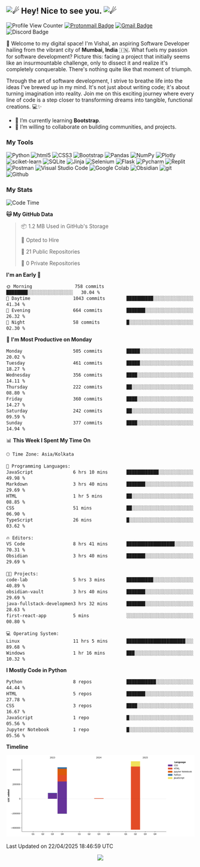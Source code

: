 <h2><picture>
  <source srcset="https://fonts.gstatic.com/s/e/notoemoji/latest/2604_fe0f/512.webp" type="image/webp"/>
  <img src="https://fonts.gstatic.com/s/e/notoemoji/latest/2604_fe0f/512.gif" alt="☄" width="32" height="32" />
</picture>Hey! Nice to see you.<picture>
  <source srcset="https://fonts.gstatic.com/s/e/notoemoji/latest/2604_fe0f/512.webp" type="image/webp" />
  <img src="https://fonts.gstatic.com/s/e/notoemoji/latest/2604_fe0f/512.gif" alt="☄" width="32" height="32" />
</picture></h2>

![Profile View Counter](https://komarev.com/ghpvc/?username=granduekoe&style=flat-square&color=blueviolet)
[![Protonmail Badge](https://img.shields.io/badge/-mailme.Vishal@proton.me-8a90c7?style=flat-square&logo=Protonmail&logoColor=#505264&link=mailto:mailme.Vishal@proton.me)](mailto:mailme.Vishal@proton.me)
[![Gmail Badge](https://img.shields.io/badge/-connect.VishalNow@gmail.com-dadada?style=flat-square&logo=Gmail&logoColor=#d44638&link=mailto:connect.VishalNow@gmail.com)](mailto:connect.VishalNow@gmail.com)
![Discord Badge](https://dcbadge.limes.pink/api/shield/1157897812491649074?style=flat-square&theme=discord-inverted)

<p>
🚀 Welcome to my digital space! I'm Vishal, an aspiring Software Developer hailing from the vibrant city of <b>Mumbai, India</b> 🇮🇳. What fuels my passion for software development? Picture this: facing a project that initially seems like an insurmountable challenge, only to dissect it and realize it's completely conquerable. There's nothing quite like that moment of triumph.

Through the art of software development, I strive to breathe life into the ideas I've brewed up in my mind. It's not just about writing code; it's about turning imagination into reality. Join me on this exciting journey where every line of code is a step closer to transforming dreams into tangible, functional creations. 💻✨
</p>

- 🌱 I’m currently learning **Bootstrap**.
- 👯 I’m willing to collaborate on building communities, and projects.

### My Tools

<p>
  <img alt="Python" src="https://img.shields.io/badge/-Python-ffde57?style=flat-square&logo=python&logoColor=#4584b6" />
  <img alt="html5" src="https://img.shields.io/badge/-HTML5-e34f26?style=flat-square&logo=html5&logoColor=white" />
  <img alt="CSS3" src="https://img.shields.io/badge/-CSS3-264de4?style=flat-square&logo=css3&logoColor=white" />
  <img alt="Bootstrap" src="https://img.shields.io/badge/-Bootstrap-59287a?style=flat-square&logo=bootstrap&logoColor=white" />
  <img alt="Pandas" src="https://img.shields.io/badge/-Pandas-4848b6?style=flat-square&logo=pandas&logoColor=white" />
  <img alt="NumPy" src="https://img.shields.io/badge/-NumPy-7099f7?style=flat-square&logo=numpy&logoColor=4848b6" />
  <img alt="Plotly" src="https://img.shields.io/badge/-Plotly-000000?style=flat-square&logo=plotly&logoColor=white" />
  <img alt="sciket-learn" src="https://img.shields.io/badge/-scikit%20learn-EC471A?style=flat-square&logo=scikit-learn&logoColor=1E81FB" />
  <img alt="SQLite" src="https://img.shields.io/badge/-SQLite-7099f7?style=flat-square&logo=sqlite&logoColor=white" />
  <img alt="Jinja" src="https://img.shields.io/badge/-Jinja-3D0C11?style=flat-square&logo=jinja&logoColor=white" />
  <img alt="Selenium" src="https://img.shields.io/badge/Selenium-16FF00?style=flat-square&logo=selenium&logoColor=white" />
  <img alt="Flask" src="https://img.shields.io/badge/-Flask-08abaa?style=flat-square&logo=flask&logoColor=white" />
  <img alt="Pycharm" src="https://img.shields.io/badge/-Pycharm-ffe873?style=flat-square&logo=pycharm&logoColor=black" />
  <img alt="Replit" src="https://img.shields.io/badge/-Replit-CD5C08?style=flat-square&logo=replit&logoColor=white" />
  <img alt="Postman" src="https://img.shields.io/badge/-Postman-fb7505?style=flat-square&logo=postman&logoColor=white" />
  <img alt="Visual Studio Code" src="https://img.shields.io/badge/-Visual%20Studio%20Code-0078d7?style=flat-square&logo=visualstudiocode&logoColor=white" />
  <img alt="Google Colab" src="https://img.shields.io/badge/Google%20Colab-ed750a?style=flat-square&logo=googlecolab&logoColor=white" />
  <img alt="Obsidian" src="https://img.shields.io/badge/Obsidian-7E1DFB?style=flat-square&logo=obsidian&logoColor=white" />
  <img alt="git" src="https://img.shields.io/badge/-Git-f34f29?style=flat-square&logo=git&logoColor=white" />
  <img alt="Github" src="https://img.shields.io/badge/-Github-14232c?style=flat-square&logo=github&logoColor=white" />
</p>

### My Stats

<!--START_SECTION:waka-->
![Code Time](http://img.shields.io/badge/Code%20Time-370%20hrs%2035%20mins-blue)

**🐱 My GitHub Data** 

> 📦 1.2 MB Used in GitHub's Storage 
 > 
> 💼 Opted to Hire
 > 
> 📜 21 Public Repositories 
 > 
> 🔑 0 Private Repositories 
 > 
**I'm an Early 🐤** 

```text
🌞 Morning                758 commits         ████████░░░░░░░░░░░░░░░░░   30.04 % 
🌆 Daytime                1043 commits        ██████████░░░░░░░░░░░░░░░   41.34 % 
🌃 Evening                664 commits         ███████░░░░░░░░░░░░░░░░░░   26.32 % 
🌙 Night                  58 commits          █░░░░░░░░░░░░░░░░░░░░░░░░   02.30 % 
```
📅 **I'm Most Productive on Monday** 

```text
Monday                   505 commits         █████░░░░░░░░░░░░░░░░░░░░   20.02 % 
Tuesday                  461 commits         █████░░░░░░░░░░░░░░░░░░░░   18.27 % 
Wednesday                356 commits         ████░░░░░░░░░░░░░░░░░░░░░   14.11 % 
Thursday                 222 commits         ██░░░░░░░░░░░░░░░░░░░░░░░   08.80 % 
Friday                   360 commits         ████░░░░░░░░░░░░░░░░░░░░░   14.27 % 
Saturday                 242 commits         ██░░░░░░░░░░░░░░░░░░░░░░░   09.59 % 
Sunday                   377 commits         ████░░░░░░░░░░░░░░░░░░░░░   14.94 % 
```


📊 **This Week I Spent My Time On** 

```text
🕑︎ Time Zone: Asia/Kolkata

💬 Programming Languages: 
JavaScript               6 hrs 10 mins       ████████████░░░░░░░░░░░░░   49.98 % 
Markdown                 3 hrs 40 mins       ███████░░░░░░░░░░░░░░░░░░   29.69 % 
HTML                     1 hr 5 mins         ██░░░░░░░░░░░░░░░░░░░░░░░   08.85 % 
CSS                      51 mins             ██░░░░░░░░░░░░░░░░░░░░░░░   06.90 % 
TypeScript               26 mins             █░░░░░░░░░░░░░░░░░░░░░░░░   03.62 % 

🔥 Editors: 
VS Code                  8 hrs 41 mins       ██████████████████░░░░░░░   70.31 % 
Obsidian                 3 hrs 40 mins       ███████░░░░░░░░░░░░░░░░░░   29.69 % 

🐱‍💻 Projects: 
code-lab                 5 hrs 3 mins        ██████████░░░░░░░░░░░░░░░   40.89 % 
obsidian-vault           3 hrs 40 mins       ███████░░░░░░░░░░░░░░░░░░   29.69 % 
java-fullstack-developmen3 hrs 32 mins       ███████░░░░░░░░░░░░░░░░░░   28.63 % 
first-react-app          5 mins              ░░░░░░░░░░░░░░░░░░░░░░░░░   00.80 % 

💻 Operating System: 
Linux                    11 hrs 5 mins       ██████████████████████░░░   89.68 % 
Windows                  1 hr 16 mins        ███░░░░░░░░░░░░░░░░░░░░░░   10.32 % 
```

**I Mostly Code in Python** 

```text
Python                   8 repos             ███████████░░░░░░░░░░░░░░   44.44 % 
HTML                     5 repos             ███████░░░░░░░░░░░░░░░░░░   27.78 % 
CSS                      3 repos             ████░░░░░░░░░░░░░░░░░░░░░   16.67 % 
JavaScript               1 repo              █░░░░░░░░░░░░░░░░░░░░░░░░   05.56 % 
Jupyter Notebook         1 repo              █░░░░░░░░░░░░░░░░░░░░░░░░   05.56 % 
```



**Timeline**

![Lines of Code chart](https://raw.githubusercontent.com/grandeurkoe/grandeurkoe/main/assets/bar_graph.png)


 Last Updated on 22/04/2025 18:46:59 UTC
<!--END_SECTION:waka-->

<p align="center">
  <img src="https://capsule-render.vercel.app/api?type=waving&color=gradient&height=60&section=footer"/>
</p>
